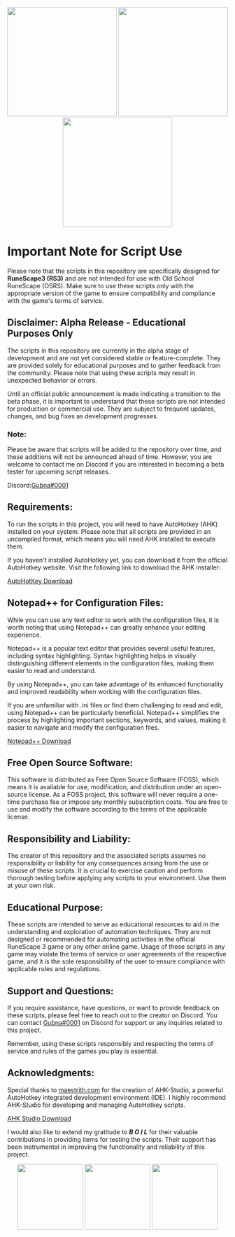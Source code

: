 <p align="center">
  <img width="250" height="250" src="https://i.ibb.co/bWhdMyR/LLARS-Logo.png">
  <img width="250" height="250" src="https://i.ibb.co/xMjZWf5/AHK-Logo.png">
  <img width="250" height="250" src="https://i.ibb.co/0MftSJx/LLARS-Status.png">
</p>

# Important Note for Script Use
Please note that the scripts in this repository are specifically designed for **RuneScape3 (RS3)** and are not intended for use with Old School RuneScape (OSRS). Make sure to use these scripts only with the appropriate version of the game to ensure compatibility and compliance with the game's terms of service.

## Disclaimer: Alpha Release - Educational Purposes Only
The scripts in this repository are currently in the alpha stage of development and are not yet considered stable or feature-complete. They are provided solely for educational purposes and to gather feedback from the community. Please note that using these scripts may result in unexpected behavior or errors.

Until an official public announcement is made indicating a transition to the beta phase, it is important to understand that these scripts are not intended for production or commercial use. They are subject to frequent updates, changes, and bug fixes as development progresses.

### Note: 
Please be aware that scripts will be added to the repository over time, and these additions will not be announced ahead of time. However, you are welcome to contact me on Discord if you are interested in becoming a beta tester for upcoming script releases.

Discord:[Gubna#0001](https://discordapp.com/users/616070790319964160)

## Requirements:
To run the scripts in this project, you will need to have AutoHotkey (AHK) installed on your system. Please note that all scripts are provided in an uncompiled format, which means you will need AHK installed to execute them.

If you haven't installed AutoHotkey yet, you can download it from the official AutoHotkey website. Visit the following link to download the AHK installer:

[AutoHotKey Download](https://www.autohotkey.com/download/ahk-v2.exe)

## Notepad++ for Configuration Files:
While you can use any text editor to work with the configuration files, it is worth noting that using Notepad++ can greatly enhance your editing experience.

Notepad++ is a popular text editor that provides several useful features, including syntax highlighting. Syntax highlighting helps in visually distinguishing different elements in the configuration files, making them easier to read and understand.

By using Notepad++, you can take advantage of its enhanced functionality and improved readability when working with the configuration files.

If you are unfamiliar with .ini files or find them challenging to read and edit, using Notepad++ can be particularly beneficial. Notepad++ simplifies the process by highlighting important sections, keywords, and values, making it easier to navigate and modify the configuration files.

[Notepad++  Download](https://notepad-plus-plus.org/downloads/)

## Free Open Source Software:
This software is distributed as Free Open Source Software (FOSS), which means it is available for use, modification, and distribution under an open-source license. As a FOSS project, this software will never require a one-time purchase fee or impose any monthly subscription costs. You are free to use and modify the software according to the terms of the applicable license.

## Responsibility and Liability:
The creator of this repository and the associated scripts assumes no responsibility or liability for any consequences arising from the use or misuse of these scripts. It is crucial to exercise caution and perform thorough testing before applying any scripts to your environment. Use them at your own risk.

## Educational Purpose:
These scripts are intended to serve as educational resources to aid in the understanding and exploration of automation techniques. They are not designed or recommended for automating activities in the official RuneScape 3 game or any other online game. Usage of these scripts in any game may violate the terms of service or user agreements of the respective game, and it is the sole responsibility of the user to ensure compliance with applicable rules and regulations.

## Support and Questions:
If you require assistance, have questions, or want to provide feedback on these scripts, please feel free to reach out to the creator on Discord. You can contact [Gubna#0001](https://discordapp.com/users/616070790319964160) on Discord for support or any inquiries related to this project.

Remember, using these scripts responsibly and respecting the terms of service and rules of the games you play is essential.

## Acknowledgments:
Special thanks to [maestrith.com](https://www.maestrith.com/) for the creation of AHK-Studio, a powerful AutoHotkey integrated development environment (IDE). I highly recommend AHK-Studio for developing and managing AutoHotkey scripts.

[AHK Studio Download](https://www.maestrith.com/ahk-studio/)

I would also like to extend my gratitude to ***B O I L*** for their valuable contributions in providing items for testing the scripts. Their support has been instrumental in improving the functionality and reliability of this project.

<p align="center">
  <img width="150" height="150" src="https://i.ibb.co/DrMHKrr/Support-BOIL.png">
  <img width="150" height="150" src="https://i.ibb.co/6RQjVGy/Support-Chernabog.png">
  <img width="150" height="150" src="https://i.ibb.co/CsBLK4v/Support-LJmods.png">
</p>
